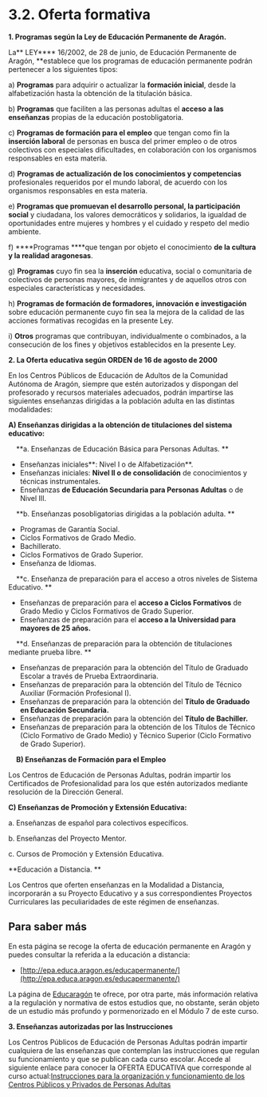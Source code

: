 
# 3.2. Oferta formativa

**1. Programas según la Ley de Educación Permanente de Aragón.**

La** LEY**** 16/2002, de 28 de junio, de Educación Permanente de Aragón, **establece que los programas de educación permanente podrán pertenecer a los siguientes tipos:

a) ****Programas**** para adquirir o actualizar la ****formación inicial****, desde la alfabetización hasta la obtención de la titulación básica.

b) ****Programas**** que faciliten a las personas adultas el ****acceso**** ****a las enseñanzas**** propias de la educación postobligatoria.

c) ****Programas de formación para el empleo**** que tengan como fin la ****inserción laboral**** de personas en busca del primer empleo o de otros colectivos con especiales dificultades, en colaboración con los organismos responsables en esta materia.

d) ****Programas de actualización de los conocimientos y competencias**** profesionales requeridos por el mundo laboral, de acuerdo con los organismos responsables en esta materia.

e) ****Programas que promuevan el desarrollo personal, la participación social**** y ciudadana, los valores democráticos y solidarios, la igualdad de oportunidades entre mujeres y hombres y el cuidado y respeto del medio ambiente.

f) ****Programas ****que tengan por objeto el conocimiento ****de la cultura y la realidad aragonesas****.

g) ****Programas**** cuyo fin sea la ****inserción**** educativa, social o comunitaria de colectivos de personas mayores, de inmigrantes y de aquellos otros con especiales características y necesidades.

h) ****Programas de formación de formadores, innovación e investigación**** sobre educación permanente cuyo fin sea la mejora de la calidad de las acciones formativas recogidas en la presente Ley.

i) ****Otros**** programas que contribuyan, individualmente o combinados, a la consecución de los fines y objetivos establecidos en la presente Ley.

**2. La Oferta educativa según ORDEN de 16 de agosto de 2000**

En los Centros Públicos de Educación de Adultos de la Comunidad Autónoma de Aragón, siempre que estén autorizados y dispongan del profesorado y recursos materiales adecuados, podrán impartirse las siguientes enseñanzas dirigidas a la población adulta en las distintas modalidades:

**A) Enseñanzas dirigidas a la obtención de titulaciones del sistema educativo:**

    **a. Enseñanzas de Educación Básica para Personas Adultas. **

- Enseñanzas iniciales**: Nivel I o de Alfabetización**.
- Enseñanzas iniciales: **Nivel II o de consolidación** de conocimientos y técnicas instrumentales.
- Enseñanzas **de Educación Secundaria para Personas Adultas** o de Nivel III.

    **b. Enseñanzas posobligatorias dirigidas a la población adulta. **

- Programas de Garantía Social.
- Ciclos Formativos de Grado Medio.
- Bachillerato.
- Ciclos Formativos de Grado Superior.
- Enseñanza de Idiomas.

    **c. Enseñanza de preparación para el acceso a otros niveles de Sistema Educativo. **

- Enseñanzas de preparación para el **acceso a Ciclos Formativos** de Grado Medio y Ciclos Formativos de Grado Superior.
- Enseñanzas de preparación para el **acceso a la Universidad para mayores de 25 años.**

    **d. Enseñanzas de preparación para la obtención de titulaciones mediante prueba libre. **

- Enseñanzas de preparación para la obtención del Título de Graduado Escolar a través de Prueba Extraordinaria.
- Enseñanzas de preparación para la obtención del Título de Técnico Auxiliar (Formación Profesional I).
- Enseñanzas de preparación para la obtención del **Título de Graduado en Educación Secundaria.**
- Enseñanzas de preparación para la obtención del **Título de Bachiller.**
- Enseñanzas de preparación para la obtención de los Títulos de Técnico (Ciclo Formativo de Grado Medio) y Técnico Superior (Ciclo Formativo de Grado Superior).

    **B) Enseñanzas de Formación para el Empleo**

Los Centros de Educación de Personas Adultas, podrán impartir los Certificados de Profesionalidad para los que estén autorizados mediante resolución de la Dirección General.

**C) Enseñanzas de Promoción y Extensión Educativa:**

a. Enseñanzas de español para colectivos específicos.

b. Enseñanzas del Proyecto Mentor.

c. Cursos de Promoción y Extensión Educativa.

**Educación a Distancia. **

Los Centros que oferten enseñanzas en la Modalidad a Distancia, incorporarán a su Proyecto Educativo y a sus correspondientes Proyectos Curriculares las peculiaridades de este régimen de enseñanzas.

## Para saber más

En esta página se recoge la oferta de educación permanente en Aragón y puedes consultar la referida a la educación a distancia:

- [http://epa.educa.aragon.es/educapermanente/](http://epa.educa.aragon.es/educapermanente/)

La página de [Educaragón](http://www.educaragon.org/) te ofrece, por otra parte, más información relativa a la regulación y normativa de estos estudios que, no obstante, serán objeto de un estudio más profundo y pormenorizado en el Módulo 7 de este curso.

**3. Enseñanzas autorizadas por las Instrucciones**

Los Centros Públicos de Educación de Personas Adultas podrán impartir cualquiera de las enseñanzas que contemplan las instrucciones que regulan su funcionamiento y que se publican cada curso escolar. Accede al siguiente enlace para conocer la OFERTA EDUCATIVA que corresponde al curso actual:[Instrucciones para la organización y funcionamiento de los Centros Públicos y Privados de Personas Adultas](http://www.educaragon.org/guiaeducativa/guia_educativa_permanente.asp?sepRuta=Sistema+Educativo%2F%3Ca+href%3D%27%2Feducacion%5Fno%5Funi%2Easp%27%3EEnse%F1anza+no+Universitaria%3C%2Fa%3E%2F&amp;guiaeducativa=&amp;strSeccion=PPI04&amp;titpadre=Educaci%F3n+permanente&amp;arrpadres=&amp;arrides=&amp;arridesvin=&amp;lngArbol=80&amp;lngArbolvinculado=)
